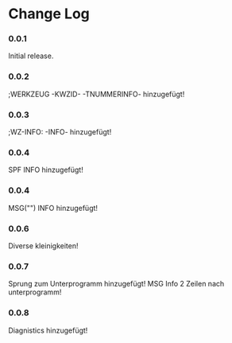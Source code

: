# Change Log

### 0.0.1

Initial release.

### 0.0.2

;WERKZEUG -KWZID- -TNUMMERINFO- hinzugefügt!

### 0.0.3

;WZ-INFO: -INFO- hinzugefügt!

### 0.0.4

SPF INFO hinzugefügt!

### 0.0.4

MSG("") INFO hinzugefügt!

### 0.0.6

Diverse kleinigkeiten!

### 0.0.7

Sprung zum Unterprogramm hinzugefügt!
MSG Info 2 Zeilen nach unterprogramm!

### 0.0.8

Diagnistics hinzugefügt!